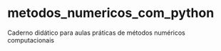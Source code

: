 # metodos_numericos_com_python
Caderno didático para aulas práticas de métodos numéricos computacionais
